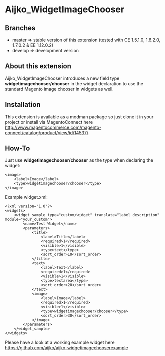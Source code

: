 Aijko_WidgetImageChooser
========================

## Branches

* master => stable version of this extension (tested with CE 1.5.1.0, 1.6.2.0, 1.7.0.2 & EE 1.12.0.2)
* develop => development version

## About this extension

Aijko_WidgetImageChooser introduces a new field type **widgetimagechooser/chooser** in the widget declaration to use the
standard Magento image chooser in widgets as well.

## Installation

This extension is available as a modman package so just clone it in your project or install via MagentoConnect here http://www.magentocommerce.com/magento-connect/catalog/product/view/id/14537/

## How-To

Just use **widgetimagechooser/chooser** as the type when declaring the widget:

    <image>
        <label>Image</label>
        <type>widgetimagechooser/chooser</type>
    </image>


Example widget.xml:

    <?xml version="1.0"?>
    <widgets>
        <widget_sample type="custom/widget" translate="label description" module="your_custom">
            <name>Test Widget</name>
            <parameters>
                <title>
                    <label>Title</label>
                    <required>1</required>
                    <visible>1</visible>
                    <type>text</type>
                    <sort_order>10</sort_order>
                </title>
                <text>
                    <label>Text</label>
                    <required>1</required>
                    <visible>1</visible>
                    <type>textarea</type>
                    <sort_order>20</sort_order>
                </text>
                <image>
                    <label>Image</label>
                    <required>1</required>
                    <visible>1</visible>
                    <type>widgetimagechooser/chooser</type>
                    <sort_order>30</sort_order>
                </image>
            </parameters>
        </widget_sample>
    </widgets>

Please have a look at a working example widget here https://github.com/aijko/aijko-widgetimagechooserexample
